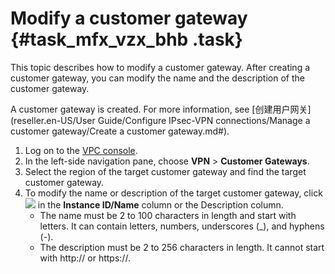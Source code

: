 # Modify a customer gateway {#task_mfx_vzx_bhb .task}

This topic describes how to modify a customer gateway. After creating a customer gateway, you can modify the name and the description of the customer gateway.

A customer gateway is created. For more information, see [创建用户网关](reseller.en-US/User Guide/Configure IPsec-VPN connections/Manage a customer gateway/Create a customer gateway.md#).

1.  Log on to the [VPC console](https://partners-intl.aliyun.com/login-required#/vpc). 
2.  In the left-side navigation pane, choose **VPN** \> **Customer Gateways**. 
3.  Select the region of the target customer gateway and find the target customer gateway. 
4.  To modify the name or description of the target customer gateway, click ![](images/40843_en-US.png) in the **Instance ID/Name** column or the Description column. 
    -   The name must be 2 to 100 characters in length and start with letters. It can contain letters, numbers, underscores \(\_\), and hyphens \(-\).
    -   The description must be 2 to 256 characters in length. It cannot start with http:// or https://.


